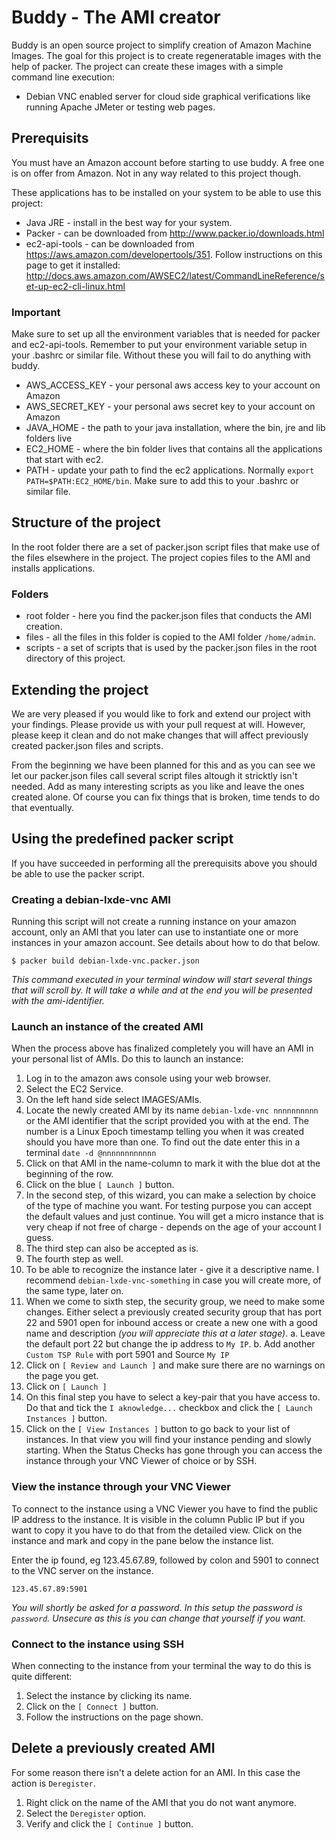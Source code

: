 




# Buddy - The AMI creator

Buddy is an open source project to simplify creation of Amazon Machine Images.
The goal for this project is to create regeneratable images with the help of packer.
The project can create these images with a simple command line execution:

* Debian VNC enabled server for cloud side graphical verifications like running Apache JMeter or testing web pages.




## Prerequisits

You must have an Amazon account before starting to use buddy. A free one is on offer from Amazon. Not in any way related to this project though.

These applications has to be installed on your system to be able to use this project:

* Java JRE - install in the best way for your system.
* Packer - can be downloaded from http://www.packer.io/downloads.html
* ec2-api-tools - can be downloaded from https://aws.amazon.com/developertools/351. Follow instructions on this page to get it installed: http://docs.aws.amazon.com/AWSEC2/latest/CommandLineReference/set-up-ec2-cli-linux.html



### Important

Make sure to set up all the environment variables that is needed for packer and ec2-api-tools.
Remember to put your environment variable setup in your .bashrc or similar file.
Without these you will fail to do anything with buddy.

* AWS_ACCESS_KEY - your personal aws access key to your account on Amazon
* AWS_SECRET_KEY - your personal aws secret key to your account on Amazon
* JAVA_HOME - the path to your java installation, where the bin, jre and lib folders live
* EC2_HOME - where the bin folder lives that contains all the applications that start with ec2.
* PATH - update your path to find the ec2 applications. Normally `export PATH=$PATH:EC2_HOME/bin`. Make sure to add this to your .bashrc or similar file.




## Structure of the project

In the root folder there are a set of packer.json script files that make use of the files elsewhere in the project.
The project copies files to the AMI and installs applications.



### Folders

* root folder - here you find the packer.json files that conducts the AMI creation.
* files - all the files in this folder is copied to the AMI folder `/home/admin`.
* scripts - a set of scripts that is used by the packer.json files in the root directory of this project.




## Extending the project

We are very pleased if you would like to fork and extend our project with your findings.
Please provide us with your pull request at will.
However, please keep it clean and do not make changes that will affect previously created packer.json files and scripts.

From the beginning we have been planned for this and as you can see we let our packer.json files call several script files altough it stricktly isn't needed. Add as many interesting scripts as you like and leave the ones created alone. Of course you can fix things that is broken, time tends to do that eventually.




## Using the predefined packer script

If you have succeeded in performing all the prerequisits above you should be able to use the packer script.



### Creating a debian-lxde-vnc AMI

Running this script will not create a running instance on your amazon account, only an AMI that you later can use to instantiate one or more instances in your amazon account.
See details about how to do that below.

	$ packer build debian-lxde-vnc.packer.json

_This command executed in your terminal window will start several things that will scroll by. It will take a while and at the end you will be presented with the ami-identifier._



### Launch an instance of the created AMI

When the process above has finalized completely you will have an AMI in your personal list of AMIs.
Do this to launch an instance:

1. Log in to the amazon aws console using your web browser.
2. Select the EC2 Service.
3. On the left hand side select IMAGES/AMIs.
4. Locate the newly created AMI by its name `debian-lxde-vnc nnnnnnnnnn` or the AMI identifier that the script provided you with at the end. The number is a Linux Epoch timestamp telling you when it was created should you have more than one. To find out the date enter this in a terminal `date -d @nnnnnnnnnnnn`
5. Click on that AMI in the name-column to mark it with the blue dot at the beginning of the row.
6. Click on the blue `[ Launch ]` button.
7. In the second step, of this wizard, you can make a selection by choice of the type of machine you want. For testing purpose you can accept the default values and just continue. You will get a micro instance that is very cheap if not free of charge - depends on the age of your account I guess.
8. The third step can also be accepted as is.
9. The fourth step as well.
10. To be able to recognize the instance later - give it a descriptive name. I recommend `debian-lxde-vnc-something` in case you will create more, of the same type, later on.
11. When we come to sixth step, the security group, we need to make some changes. Either select a previously created security group that has port 22 and 5901 open for inbound access or create a new one with a good name and description _(you will appreciate this at a later stage)_. 
	a. Leave the default port 22 but change the ip address to `My IP`.
	b. Add another `Custom TSP Rule` with port 5901 and Source `My IP`
12. Click on `[ Review and Launch ]` and make sure there are no warnings on the page you get.
13. Click on `[ Launch ]`
14. On this final step you have to select a key-pair that you have access to. Do that and tick the `I aknowledge...` checkbox and click the `[ Launch Instances ]` button.
15. Click on the `[ View Instances ]` button to go back to your list of instances. In that view you will find your instance pending and slowly starting. When the Status Checks has gone through you can access the instance through your VNC Viewer of choice or by SSH.



### View the instance through your VNC Viewer

To connect to the instance using a VNC Viewer you have to find the public IP address to the instance. 
It is visible in the column Public IP but if you want to copy it you have to do that from the detailed view.
Click on the instance and mark and copy in the pane below the instance list.

Enter the ip found, eg 123.45.67.89, followed by colon and 5901 to connect to the VNC server on the instance.

	123.45.67.89:5901

_You will shortly be asked for a password. In this setup the password is `password`. Unsecure as this is you can change that yourself if you want._



### Connect to the instance using SSH

When connecting to the instance from your terminal the way to do this is quite different:

1. Select the instance by clicking its name.
2. Click on the `[ Connect ]` button.
3. Follow the instructions on the page shown.




## Delete a previously created AMI

For some reason there isn't a delete action for an AMI.
In this case the action is `Deregister`.

1. Right click on the name of the AMI that you do not want anymore.
2. Select the `Deregister` option.
3. Verify and click the `[ Continue ]` button.

